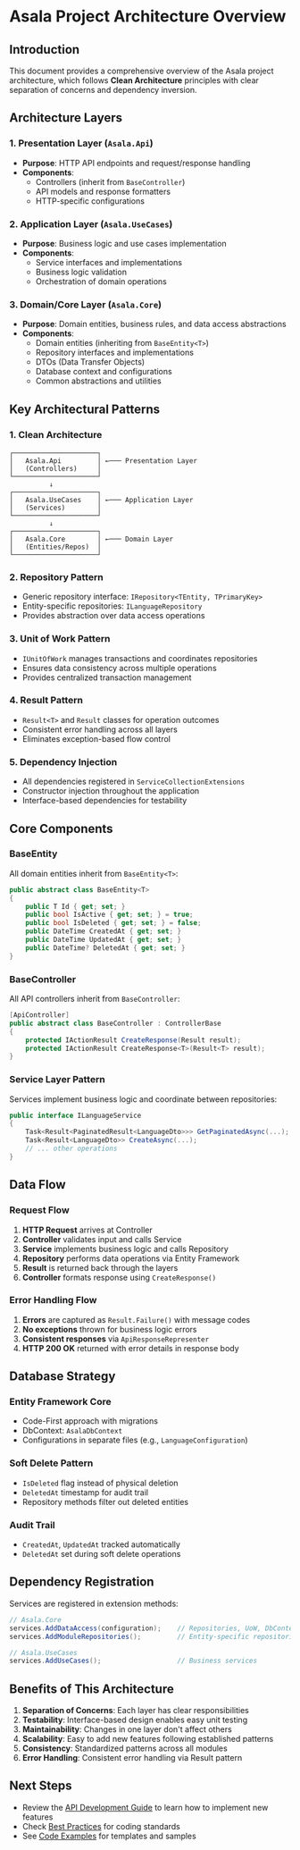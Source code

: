 # Asala Project Architecture Overview

## Introduction

This document provides a comprehensive overview of the Asala project architecture, which follows **Clean Architecture** principles with clear separation of concerns and dependency inversion.

## Architecture Layers

### 1. Presentation Layer (`Asala.Api`)
- **Purpose**: HTTP API endpoints and request/response handling
- **Components**:
  - Controllers (inherit from `BaseController`)
  - API models and response formatters
  - HTTP-specific configurations

### 2. Application Layer (`Asala.UseCases`)
- **Purpose**: Business logic and use cases implementation
- **Components**:
  - Service interfaces and implementations
  - Business logic validation
  - Orchestration of domain operations

### 3. Domain/Core Layer (`Asala.Core`)
- **Purpose**: Domain entities, business rules, and data access abstractions
- **Components**:
  - Domain entities (inheriting from `BaseEntity<T>`)
  - Repository interfaces and implementations
  - DTOs (Data Transfer Objects)
  - Database context and configurations
  - Common abstractions and utilities

## Key Architectural Patterns

### 1. Clean Architecture
```
┌─────────────────────┐
│   Asala.Api         │ ←─── Presentation Layer
│   (Controllers)     │
└─────────────────────┘
          ↓
┌─────────────────────┐
│   Asala.UseCases    │ ←─── Application Layer
│   (Services)        │
└─────────────────────┘
          ↓
┌─────────────────────┐
│   Asala.Core        │ ←─── Domain Layer
│   (Entities/Repos)  │
└─────────────────────┘
```

### 2. Repository Pattern
- Generic repository interface: `IRepository<TEntity, TPrimaryKey>`
- Entity-specific repositories: `ILanguageRepository`
- Provides abstraction over data access operations

### 3. Unit of Work Pattern
- `IUnitOfWork` manages transactions and coordinates repositories
- Ensures data consistency across multiple operations
- Provides centralized transaction management

### 4. Result Pattern
- `Result<T>` and `Result` classes for operation outcomes
- Consistent error handling across all layers
- Eliminates exception-based flow control

### 5. Dependency Injection
- All dependencies registered in `ServiceCollectionExtensions`
- Constructor injection throughout the application
- Interface-based dependencies for testability

## Core Components

### BaseEntity
All domain entities inherit from `BaseEntity<T>`:
```csharp
public abstract class BaseEntity<T>
{
    public T Id { get; set; }
    public bool IsActive { get; set; } = true;
    public bool IsDeleted { get; set; } = false;
    public DateTime CreatedAt { get; set; }
    public DateTime UpdatedAt { get; set; }
    public DateTime? DeletedAt { get; set; }
}
```

### BaseController
All API controllers inherit from `BaseController`:
```csharp
[ApiController]
public abstract class BaseController : ControllerBase
{
    protected IActionResult CreateResponse(Result result);
    protected IActionResult CreateResponse<T>(Result<T> result);
}
```

### Service Layer Pattern
Services implement business logic and coordinate between repositories:
```csharp
public interface ILanguageService
{
    Task<Result<PaginatedResult<LanguageDto>>> GetPaginatedAsync(...);
    Task<Result<LanguageDto>> CreateAsync(...);
    // ... other operations
}
```

## Data Flow

### Request Flow
1. **HTTP Request** arrives at Controller
2. **Controller** validates input and calls Service
3. **Service** implements business logic and calls Repository
4. **Repository** performs data operations via Entity Framework
5. **Result** is returned back through the layers
6. **Controller** formats response using `CreateResponse()`

### Error Handling Flow
1. **Errors** are captured as `Result.Failure()` with message codes
2. **No exceptions** thrown for business logic errors
3. **Consistent responses** via `ApiResponseRepresenter`
4. **HTTP 200 OK** returned with error details in response body

## Database Strategy

### Entity Framework Core
- Code-First approach with migrations
- DbContext: `AsalaDbContext`
- Configurations in separate files (e.g., `LanguageConfiguration`)

### Soft Delete Pattern
- `IsDeleted` flag instead of physical deletion
- `DeletedAt` timestamp for audit trail
- Repository methods filter out deleted entities

### Audit Trail
- `CreatedAt`, `UpdatedAt` tracked automatically
- `DeletedAt` set during soft delete operations

## Dependency Registration

Services are registered in extension methods:

```csharp
// Asala.Core
services.AddDataAccess(configuration);    // Repositories, UoW, DbContext
services.AddModuleRepositories();         // Entity-specific repositories

// Asala.UseCases  
services.AddUseCases();                   // Business services
```

## Benefits of This Architecture

1. **Separation of Concerns**: Each layer has clear responsibilities
2. **Testability**: Interface-based design enables easy unit testing
3. **Maintainability**: Changes in one layer don't affect others
4. **Scalability**: Easy to add new features following established patterns
5. **Consistency**: Standardized patterns across all modules
6. **Error Handling**: Consistent error handling via Result pattern

## Next Steps

- Review the [API Development Guide](./api-development-guide.md) to learn how to implement new features
- Check [Best Practices](./best-practices.md) for coding standards
- See [Code Examples](./code-examples.md) for templates and samples
